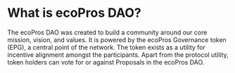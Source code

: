 # What is ecoPros DAO?

The ecoPros DAO was created to build a community around our core mission, vision, and values. It is powered by the ecoPros Governance token (EPG), a central point of the network. The token exists as a utility for incentive alignment amongst the participants. Apart from the protocol utility, token holders can vote for or against Proposals in the ecoPros DAO.
